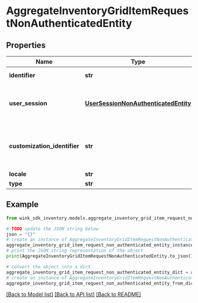 # AggregateInventoryGridItemRequestNonAuthenticatedEntity


## Properties

Name | Type | Description | Notes
------------ | ------------- | ------------- | -------------
**identifier** | **str** | Record identifier | 
**user_session** | [**UserSessionNonAuthenticatedEntity**](UserSessionNonAuthenticatedEntity.md) | User session containing itinerary and other data by the user | 
**customization_identifier** | **str** | The configuration identifier that was used during this call. | [optional] 
**locale** | **str** |  | [optional] 
**type** | **str** |  | 

## Example

```python
from wink_sdk_inventory.models.aggregate_inventory_grid_item_request_non_authenticated_entity import AggregateInventoryGridItemRequestNonAuthenticatedEntity

# TODO update the JSON string below
json = "{}"
# create an instance of AggregateInventoryGridItemRequestNonAuthenticatedEntity from a JSON string
aggregate_inventory_grid_item_request_non_authenticated_entity_instance = AggregateInventoryGridItemRequestNonAuthenticatedEntity.from_json(json)
# print the JSON string representation of the object
print(AggregateInventoryGridItemRequestNonAuthenticatedEntity.to_json())

# convert the object into a dict
aggregate_inventory_grid_item_request_non_authenticated_entity_dict = aggregate_inventory_grid_item_request_non_authenticated_entity_instance.to_dict()
# create an instance of AggregateInventoryGridItemRequestNonAuthenticatedEntity from a dict
aggregate_inventory_grid_item_request_non_authenticated_entity_from_dict = AggregateInventoryGridItemRequestNonAuthenticatedEntity.from_dict(aggregate_inventory_grid_item_request_non_authenticated_entity_dict)
```
[[Back to Model list]](../README.md#documentation-for-models) [[Back to API list]](../README.md#documentation-for-api-endpoints) [[Back to README]](../README.md)



